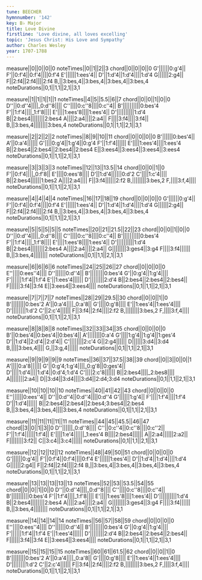 ```yaml
---
tune: BEECHER
hymnnumber: '142'
key: B♭ Major
title: Love Divine
firstline: 'Love divine, all loves excelling'
topic: 'Jesus Christ: His Love and Sympathy'
author: Charles Wesley
year: 1707-1788
---
```

measure||0||0||0||0
noteTimes||0||1||2||3
chord||0||0||0||0
G'||||||0:g'4||
F'||0:f'4||0:f'4||||0:f'4
E'||||||1:ees'4||
D'||1:d'4||1:d'4||||1:d'4
G||||||2:g4||
F||2:f4||2:f4||||2:f4
B,||3:bes,4||3:bes,4||3:bes,4||3:bes,4
noteDurations||0,1||1,1||2,1||3,1

measure||1||1||1||1||1
noteTimes||4||5||5.5||6||7
chord||0||0||1||0||0
D''||0:d''4||||_0:d''8||||
C''||||0:c''8||||0:c''4||
B'||||||||||0:bes'4
F'||1:f'4||||_1:f'8||||
E'||||1:ees'8||||1:ees'4||
D'||||||||||1:d'4
B||2:bes4||||||||2:bes4
A||||2:a4||||2:a4||
F||||3:f4||||3:f4||
B,||3:bes,4||||||||3:bes,4
noteDurations||0,1||1,1||2,1||3,1

measure||2||2||2||2
noteTimes||8||9||10||11
chord||0||0||0||0
B'||||||0:bes'4||
A'||0:a'4||||||
G'||||0:g'4||1:g'4||0:g'4
F'||1:f'4||||||
E'||||1:ees'4||||1:ees'4
B||2:bes4||2:bes4||2:bes4||2:bes4
E||3:ees4||3:ees4||3:ees4||3:ees4
noteDurations||0,1||1,1||2,1||3,1

measure||3||3||3||3
noteTimes||12||13||13.5||14
chord||0||0||1||0
F'||0:f'4||||_0:f'8||
E'||||0:ees'8||||
D'||1:d'4||||||0:d'2
C'||||1:c'4||||
B||2:bes4||||||1:bes2
A||||2:a4||||
F||3:f4||||||2:f2
B,||||||||3:bes,2
F,||||3:f,4||||
noteDurations||0,1||1,1||2,1||3,1

measure||4||4||4||4
noteTimes||16||17||18||19
chord||0||0||0||0
G'||||||0:g'4||
F'||0:f'4||0:f'4||||0:f'4
E'||||||1:ees'4||
D'||1:d'4||1:d'4||||1:d'4
G||||||2:g4||
F||2:f4||2:f4||||2:f4
B,||3:bes,4||3:bes,4||3:bes,4||3:bes,4
noteDurations||0,1||1,1||2,1||3,1

measure||5||5||5||5||5
noteTimes||20||21||21.5||22||23
chord||0||0||1||0||0
D''||0:d''4||||_0:d''8||||
C''||||0:c''8||||0:c''4||
B'||||||||||0:bes'4
F'||1:f'4||||_1:f'8||||
E'||||1:ees'8||||1:ees'4||
D'||||||||||1:d'4
B||2:bes4||||||||2:bes4
A||||2:a4||||2:a4||
G||||||||3:ges4||3:g4
F||||3:f4||||||
B,||3:bes,4||||||||
noteDurations||0,1||1,1||2,1||3,1

measure||6||6||6||6
noteTimes||24||25||26||27
chord||0||0||0||0
E''||||0:ees''4||||
D''||||||0:d''4||
B'||||||||0:bes'4
G'||0:g'4||1:g'4||||
F'||||||1:f'4||1:f'4
E'||1:ees'4||||||
D'||||||||2:d'4
B||2:bes4||2:bes4||2:bes4||
F||||||3:f4||3:f4
E||3:ees4||3:ees4||||
noteDurations||0,1||1,1||2,1||3,1

measure||7||7||7||7
noteTimes||28||29||29.5||30
chord||0||0||1||0
B'||||||||0:bes'2
A'||0:a'4||||_0:a'8||
G'||||0:g'8||||
E'||1:ees'4||1:ees'4||||
D'||||||||1:d'2
C'||2:c'4||||||
F||3:f4||2:f4||||2:f2
B,||||||||3:bes,2
F,||||3:f,4||||
noteDurations||0,1||1,1||2,1||3,1

measure||8||8||8||8
noteTimes||32||33||34||35
chord||0||0||0||0
B'||0:bes'4||0:bes'4||0:bes'4||
A'||||||||0:a'4
G'||||1:g'4||1:g'4||1:ges'4
D'||1:d'4||2:d'4||2:d'4||
C'||||||||2:c'4
G||2:g4||||||
D||||||3:d4||3:d4
B,||||3:bes,4||||
G,||3:g,4||||||
noteDurations||0,1||1,1||2,1||3,1

measure||9||9||9||9||9
noteTimes||36||37||37.5||38||39
chord||0||3||0||0||1
A'||||0:a'8||||||
G'||0:g'4;1:g'4||||_0:g'8||0:ges'4||
D'||||1:d'4||||1:d'4||0:d'4;1:d'4
C'||||2:c'8||||||
B||2:bes4||||_2:bes8||||
A||||||||2:a4||
D||3:d4||3:d4||||3:d4||2:d4;3:d4
noteDurations||0,1||1,1||2,1||3,1

measure||10||10||10||10
noteTimes||40||41||42||43
chord||0||0||0||0
E''||||||0:ees''4||
D''||0:d''4||0:d''4||||0:d''4
G'||||||1:g'4||
F'||||1:f'4||||1:f'4
D'||1:d'4||||||
B||2:bes4||2:bes4||2:bes4;3:bes4||2:bes4
B,||3:bes,4||3:bes,4||||3:bes,4
noteDurations||0,1||1,1||2,1||3,1

measure||11||11||11||11||11
noteTimes||44||45||45.5||46||47
chord||3||0||1||3||0
D''||||||_0:d''8||||
C''||0:c''4||0:c''8||||0:c''2||
F'||1:f'4||||||1:f'4||
E'||||1:e'4||||||_1:ees'4
B||||2:bes4||||||
A||2:a4||||||2:a2||
F||||||||3:f2||
C||3:c4||3:c4||||||
noteDurations||0,1||1,1||2,1||3,1

measure||12||12||12||12
noteTimes||48||49||50||51
chord||0||0||0||0
G'||||||0:g'4||
F'||0:f'4||0:f'4||||0:f'4
E'||||||1:ees'4||
D'||1:d'4||1:d'4||||1:d'4
G||||||2:g4||
F||2:f4||2:f4||||2:f4
B,||3:bes,4||3:bes,4||3:bes,4||3:bes,4
noteDurations||0,1||1,1||2,1||3,1

measure||13||13||13||13||13
noteTimes||52||53||53.5||54||55
chord||0||0||1||0||0
D''||0:d''4||||_0:d''8||||
C''||||0:c''8||||0:c''4||
B'||||||||||0:bes'4
F'||1:f'4||||_1:f'8||||
E'||||1:ees'8||||1:ees'4||
D'||||||||||1:d'4
B||2:bes4||||||||2:bes4
A||||2:a4||||2:a4||
G||||||||3:ges4||3:g4
F||||3:f4||||||
B,||3:bes,4||||||||
noteDurations||0,1||1,1||2,1||3,1

measure||14||14||14||14
noteTimes||56||57||58||59
chord||0||0||0||0
E''||||0:ees''4||||
D''||||||0:d''4||
B'||||||||0:bes'4
G'||0:g'4||1:g'4||||
F'||||||1:f'4||1:f'4
E'||1:ees'4||||||
D'||||||||2:d'4
B||2:bes4||2:bes4||2:bes4||
F||||||3:f4||3:f4
E||3:ees4||3:ees4||||
noteDurations||0,1||1,1||2,1||3,1

measure||15||15||15||15
noteTimes||60||61||61.5||62
chord||0||0||1||0
B'||||||||0:bes'2
A'||0:a'4||||_0:a'8||
G'||||0:g'8||||
E'||1:ees'4||1:ees'4||||
D'||||||||1:d'2
C'||2:c'4||||||
F||3:f4||2:f4||||2:f2
B,||||||||3:bes,2
F,||||3:f,4||||
noteDurations||0,1||1,1||2,1||3,1

